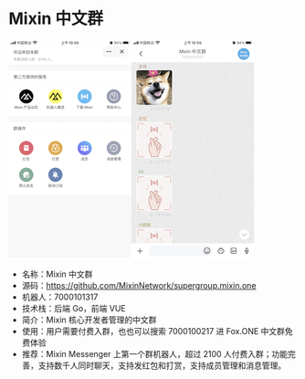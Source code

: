 # Mixin 中文群

![](./super-group.png)

- 名称：Mixin 中文群
- 源码：https://github.com/MixinNetwork/supergroup.mixin.one
- 机器人：7000101317
- 技术栈：后端 Go，前端 VUE
- 简介：Mixin 核心开发者管理的中文群
- 使用：用户需要付费入群，也也可以搜索 7000100217 进 Fox.ONE 中文群免费体验
- 推荐：Mixin Messenger 上第一个群机器人，超过 2100 人付费入群；功能完善，支持数千人同时聊天，支持发红包和打赏，支持成员管理和消息管理。